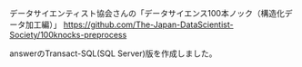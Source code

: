 データサイエンティスト協会さんの「データサイエンス100本ノック（構造化データ加工編）」
https://github.com/The-Japan-DataScientist-Society/100knocks-preprocess

answerのTransact-SQL(SQL Server)版を作成しました。
